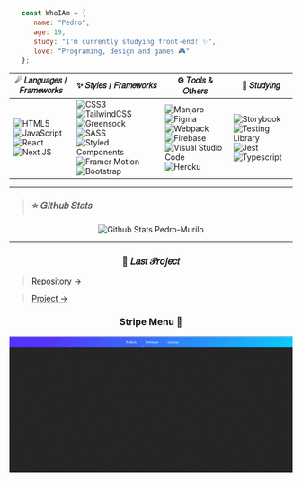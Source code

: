 ```jsx
   const WhoIAm = {
      name: "Pedro",
      age: 19,
      study: "I'm currently studying front-end! ✨",
      love: "Programing, design and games 🎮"
   };
```

| ☄ 𝐿𝑎𝑛𝑔𝑢𝑎𝑔𝑒𝑠 / 𝐹𝑟𝑎𝑚𝑒𝑤𝑜𝑟𝑘𝑠      | ✨ 𝑆𝑡𝑦𝑙𝑒𝑠 / 𝐹𝑟𝑎𝑚𝑒𝑤𝑜𝑟𝑘𝑠                                                     | ⚙ 𝑇𝑜𝑜𝑙𝑠 & 𝑂𝑡ℎ𝑒𝑟𝑠    | 📒 𝑆𝑡𝑢𝑑𝑦𝑖𝑛𝑔                                                                                                                  |
| ---------- | ------------------------------------------------------------------------------------------------------------------------------ | -------------------------------------------------------------------------------------------------------------------------------- | -------------- |
| <img alt="HTML5" src="https://img.shields.io/badge/HTML5-E34F26?style=for-the-badge&logo=html5&logoColor=white" /> <img alt="JavaScript" src="https://img.shields.io/badge/javascript%20-%23323330.svg?&style=for-the-badge&logo=javascript&logoColor=%23F7DF1E"/> <img alt="React" src="https://img.shields.io/badge/React-20232A?style=for-the-badge&logo=react&logoColor=61DAFB" /> <img alt="Next JS" src="https://img.shields.io/badge/next%20js%20-%23000000.svg?&style=for-the-badge&logo=next.js&logoColor=white"/> | <img alt="CSS3" src="https://img.shields.io/badge/CSS3-1572B6?style=for-the-badge&logo=css3&logoColor=white" /> <img alt="TailwindCSS" src="https://img.shields.io/badge/tailwindcss%20-%2338B2AC.svg?&style=for-the-badge&logo=tailwind-css&logoColor=white"/> <img alt="Greensock" src="https://img.shields.io/badge/Greensock-88CE02?style=for-the-badge&logo=greensock&logoColor=000"/> <img alt="SASS" src="https://img.shields.io/badge/SASS%20-hotpink.svg?&style=for-the-badge&logo=SASS&logoColor=white"/> <img alt="Styled Components" src="https://img.shields.io/badge/-Styled_Components-db7092?style=for-the-badge&logo=styled-components&logoColor=000" /> <img alt="Framer Motion" src="https://img.shields.io/badge/Framer_Motion-E500C6?style=for-the-badge&logo=framer&logoColor=000"/> <img alt="Bootstrap" src="https://img.shields.io/badge/bootstrap%20-%23563D7C.svg?&style=for-the-badge&logo=bootstrap&logoColor=white"/> | <img alt="Manjaro" src="https://img.shields.io/badge/manjaro-%23323330.svg?&style=for-the-badge&logo=manjaro&logoColor=35BF5C" /> <img alt="Figma" src="https://img.shields.io/badge/figma%20-%23F24E1E.svg?&style=for-the-badge&logo=figma&logoColor=white"/> <img alt="Webpack" src="https://img.shields.io/badge/webpack%20-%238DD6F9.svg?&style=for-the-badge&logo=webpack&logoColor=black" /> <img alt="Firebase" src="https://img.shields.io/badge/firebase%20-%23039BE5.svg?&style=for-the-badge&logo=firebase"/> <img alt="Visual Studio Code" src="https://img.shields.io/badge/-Visual_Studio_Code-007ACC?style=for-the-badge&logo=visual-studio-code&logoColor=white"/> <img alt="Heroku" src="https://img.shields.io/badge/heroku%20-%23430098.svg?&style=for-the-badge&logo=heroku&logoColor=white"/> |  <img alt="Storybook" src="https://img.shields.io/badge/Storybook-FF4785?style=for-the-badge&logo=storybook&logoColor=fff"/> <img alt="Testing Library" src="https://img.shields.io/badge/Testing_Library-E33332?style=for-the-badge&logo=testing-library&logoColor=fff" /> <img alt="Jest" src="https://img.shields.io/badge/Jest-C21325?style=for-the-badge&logo=jest&logoColor=fff" /> <img alt="Typescript" src="https://img.shields.io/badge/TypeScript-007ACC?style=for-the-badge&logo=typescript&logoColor=white" />


---
>### ⭐ 𝐺𝑖𝑡ℎ𝑢𝑏 𝑆𝑡𝑎𝑡𝑠

<p align="center">
<img align="center" src="https://github-readme-stats.vercel.app/api?username=Pedro-Murilo&count_private=true&bg_color=f0dec7&text_color=000&title_color=e80000&hide_border=true&line_height=24&show_icons=true&icon_color=FF0000&custom_title=Stats&hide=issues&card_height=300" alt="Github Stats Pedro-Murilo" />
</p>

---
<h3 align="center">🌟 𝐿𝑎𝑠𝑡 𝒫𝑟𝑜𝑗𝑒𝑐𝑡</h3>

> [Repository →](https://github.com/Pedro-Murilo/stripe-menu)

> [Project →](https://stripe-menu-pedro.netlify.app/)

<h3 align="center">Stripe Menu 🔵</h3>

<p align="center">
  <img src="https://github.com/Pedro-Murilo/stripe-menu/blob/main/.github/stripe-menu-vid.gif" alt="Stripe menu gif"/>
</p>


 

